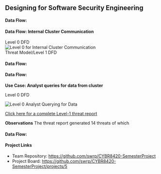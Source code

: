 ## Designing for Software Security Engineering


#### Data Flow:


#### Data Flow: Internal Cluster Communication
Level 0 DFD  
![Level 0 for Internal Cluster Communication](https://github.com/swrp/CYBR8420-SemesterProject/blob/mark/Threat%20Models/InternalClusterCommunication_Level_0.PNG)  
Threat Model/Level 1 DFD 

#### Data Flow:


#### Data Flow:
**Use Case: Analyst queries for data from cluster**

Level 0 DFD

![Level 0 Analyst Querying for Data](https://github.com/swrp/CYBR8420-SemesterProject/blob/swrp-TMT/Threat%20Models/AnalystQueriesForFraudReports.png)

<a href = "https://github.com/swrp/CYBR8420-SemesterProject/blob/swrp-TMT/Threat%20Models/AnalystQueriesForFraudReprts.htm"> Click here for a complete Level-1 threat report</a>

**Observations**
The threat report generated 14 threats of which 

#### Data Flow:

#### Project Links
* Team Repository: https://github.com/swrp/CYBR8420-SemesterProject
* Project Board: https://github.com/swrp/CYBR8420-SemesterProject/projects/5
